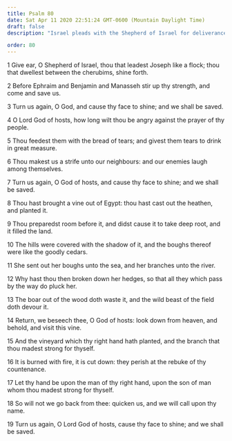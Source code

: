 ```yaml
---
title: Psalm 80
date: Sat Apr 11 2020 22:51:24 GMT-0600 (Mountain Daylight Time)
draft: false
description: "Israel pleads with the Shepherd of Israel for deliverance, for salvation, and for His face to shine upon them."

order: 80
---
```

    
1 Give ear, O Shepherd of Israel, thou that leadest Joseph like a flock; thou that dwellest between the cherubims, shine forth.

2 Before Ephraim and Benjamin and Manasseh stir up thy strength, and come and save us.

3 Turn us again, O God, and cause thy face to shine; and we shall be saved.

4 O Lord God of hosts, how long wilt thou be angry against the prayer of thy people.

5 Thou feedest them with the bread of tears; and givest them tears to drink in great measure.

6 Thou makest us a strife unto our neighbours: and our enemies laugh among themselves.

7 Turn us again, O God of hosts, and cause thy face to shine; and we shall be saved.

8 Thou hast brought a vine out of Egypt: thou hast cast out the heathen, and planted it.

9 Thou preparedst room before it, and didst cause it to take deep root, and it filled the land.

10 The hills were covered with the shadow of it, and the boughs thereof were like the goodly cedars.

11 She sent out her boughs unto the sea, and her branches unto the river.

12 Why hast thou then broken down her hedges, so that all they which pass by the way do pluck her.

13 The boar out of the wood doth waste it, and the wild beast of the field doth devour it.

14 Return, we beseech thee, O God of hosts: look down from heaven, and behold, and visit this vine.

15 And the vineyard which thy right hand hath planted, and the branch that thou madest strong for thyself.

16 It is burned with fire, it is cut down: they perish at the rebuke of thy countenance.

17 Let thy hand be upon the man of thy right hand, upon the son of man whom thou madest strong for thyself.

18 So will not we go back from thee: quicken us, and we will call upon thy name.

19 Turn us again, O Lord God of hosts, cause thy face to shine; and we shall be saved.
